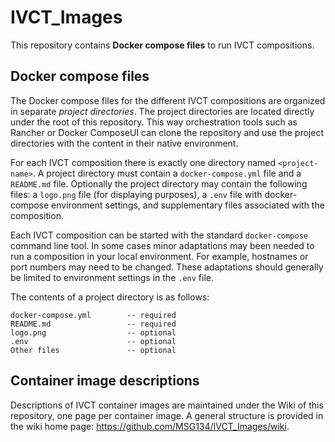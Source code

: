 # IVCT_Images
This repository contains **Docker compose files** to run IVCT compositions.

## Docker compose files

The Docker compose files for the different IVCT compositions are organized in separate *project directories*. The project directories are located directly under the root of this repository. This way orchestration tools such as Rancher or Docker ComposeUI can clone the repository and use the project directories with the content in their native environment.

For each IVCT composition there is exactly one directory named `<project-name>`. A project directory must contain a `docker-compose.yml` file and a `README.md` file. Optionally the project directory may contain the following files: a `logo.png` file (for displaying purposes), a `.env` file with docker-compose environment settings, and supplementary files associated with the composition.

Each IVCT composition can be started with the standard `docker-compose` command line tool. In some cases minor adaptations may been needed to run a composition in your local environment. For example, hostnames or port numbers may need to be changed. These adaptations should generally be limited to environment settings in the `.env` file.

The contents of a project directory is as follows:

```
docker-compose.yml        -- required
README.md                 -- required
logo.png                  -- optional
.env                      -- optional
Other files               -- optional
```

## Container image descriptions

Descriptions of IVCT container images are maintained under the Wiki of this repository, one page per container image. A general structure is provided in the wiki home page: https://github.com/MSG134/IVCT_Images/wiki.
